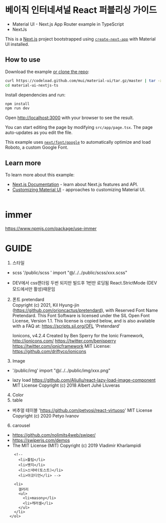 # 베이직 인터네셔널 React 퍼블리싱 가이드

- Material UI - Next.js App Router example in TypeScript
- NextJs

This is a [Next.js](https://nextjs.org/) project bootstrapped using [`create-next-app`](https://github.com/vercel/next.js/tree/canary/packages/create-next-app) with Material UI installed.

## How to use

Download the example [or clone the repo](https://github.com/mui/material-ui):

<!-- #default-branch-switch -->

```bash
curl https://codeload.github.com/mui/material-ui/tar.gz/master | tar -xz --strip=2  material-ui-master/examples/material-ui-nextjs-ts
cd material-ui-nextjs-ts
```

Install dependencies and run:

```bash
npm install
npm run dev
```

Open [http://localhost:3000](http://localhost:3000) with your browser to see the result.

You can start editing the page by modifying `src/app/page.tsx`. The page auto-updates as you edit the file.

This example uses [`next/font/google`](https://nextjs.org/docs/app/building-your-application/optimizing/fonts#google-fonts) to automatically optimize and load Roboto, a custom Google Font.

## Learn more

To learn more about this example:

- [Next.js Documentation](https://nextjs.org/docs) - learn about Next.js features and API.
- [Customizing Material UI](https://mui.com/material-ui/customization/how-to-customize/) - approaches to customizing Material UI.  
  <br>

# immer

<https://www.npmjs.com/package/use-immer>

# GUIDE

1. 스타일

- scss
  '/public/scss '
  import "@/../../public/scss/xxx.scss"

- DEV에서 css랜더링 두번 되지만 빌드후 1번만 로딩됨
  React.StrictMode (DEV 모드에서만 활성)때문임

2. 폰트
   pretendard  
   Copyright (c) 2021, Kil Hyung-jin (<https://github.com/orioncactus/pretendard>),
   with Reserved Font Name Pretendard.
   This Font Software is licensed under the SIL Open Font License, Version 1.1.
   This license is copied below, and is also available with a FAQ at:
   <https://scripts.sil.org/OFL> 'Pretendard'

   Ionicons, v4.2.4
   Created by Ben Sperry for the Ionic Framework, <http://ionicons.com/>
   <https://twitter.com/benjsperry> <https://twitter.com/ionicframework>
   MIT License: <https://github.com/driftyco/ionicons>

3. Image

- '/public/img'
  import "@/../../public/img/xxx.png"

- lazy load
  <https://github.com/Aljullu/react-lazy-load-image-component>
  MIT License Copyright (c) 2018 Albert Juhé Lluveras

4. Color
5. table

- 버추얼 테이블
  'https://github.com/petyosi/react-virtuoso'
  MIT License
  Copyright (c) 2020 Petyo Ivanov

6.  carousel

- https://github.com/nolimits4web/swiper/
- https://swiperjs.com/demos
- The MIT License (MIT) Copyright (c) 2019 Vladimir Kharlampidi
<!-- <h2>api </h2>
<ol>
<li>datapicker</li>
<li>tree-view</li>
<li>calender</li>
<li>lottie</li>
<li>chart</li>
</ol>
<h2>basic</h2>
<ol>
<li>타이포</li>
<li>컬러</li>
<li>아이콘</li>
<li>
버튼
<ul>
<li>토글버튼</li>
<li>버튼</li>
</ul>
</li>
<li>
인풋
<ul>
<li>텍스트</li>
<li>텍스트 에어리어</li>
<li>셀렉트</li>
<li>라디오</li>
<li>체크</li>
<li>토글</li>
<li>스위치</li>
<li></li>

            </ul>
          </li>
          <li>
            팝업
            <ul>

              <li>풀팝업</li>
              <li>팝업</li>
            </ul>
          </li>

          <li>탭</li>
          <li>레이지로드</li> -->

        <!--
          <li>툴팁</li>
          <li>뱃지</li>
          <li>스낵바(토스트)</li>
          <li>아코디언</li> -->

<!--
        <li>
          테이블
          <ul>
            <li>버추얼테이블</li>
            <li>pagination</li>
          </ul>
        </li> -->

        <li>
          갤러리
          <ul>
            <li>masony</li>
            <li>캐러셀</li>
          </ul>
        </li>
      </ol>
